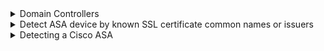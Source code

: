 <details><summary>Domain Controllers</summary>

This query returns a list of IPs recieving Kerberos Authentication Service (AS) requests. Domain Controllers recieve AS requests in order to provide authorized users a Ticket-Granting-Ticket (TGT), which enables the user to access a protected service.
```spl
index=bro sourcetype=corelight_kerberos request_type=AS success=true
| table app, dest_ip 
| dedup app, dest_ip
```
</details>

<details><summary>Detect ASA device by known SSL certificate common names or issuers</summary>
  
```spl
index=bro sourcetype=corelight_ssl
| search subject="*ASA*" OR issuer="*Cisco*" OR subject="*cisco*" OR issuer="*ASA*"
| stats count by src_ip, dest_ip, subject, issuer
```
</details>

<details><summary>Detecting a Cisco ASA</summary>
  
```spl
index=bro sourcetype=corelight_notice OR sourcetype=corelight_http
| search notice.msg="*ASA*" OR uri="*/admin/*" OR uri="*/asdm/*"
| stats count by id.resp_h, uri

index=bro sourcetype=corelight_conn
| where id.resp_p IN (443, 8443, 4444)
| stats avg(duration) as avg_dur, count by id.resp_h, id.resp_p
| where avg_dur < 2

index=bro sourcetype=corelight_ssl
| search ja3="*cisco_known_ja3_hash*"
| stats count by id.resp_h, ja3
```
</details>
